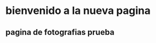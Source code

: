<html>

<head>
    <title>esto es solo una prueba </title>
    <h1> bienvenido a la nueva pagina</h1>
    <h2>pagina de fotografias prueba </h2>
   
</head>

<body>

</body>

</html>
